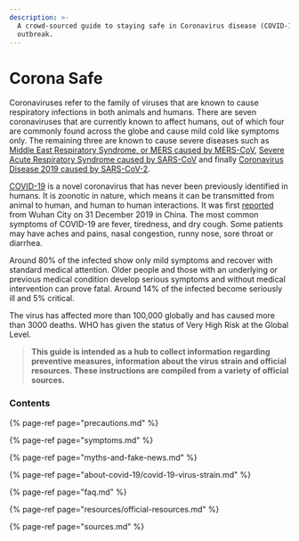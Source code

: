 ```yaml
---
description: >-
  A crowd-sourced guide to staying safe in Coronavirus disease (COVID-19)
  outbreak.
---
```


# Corona Safe

Coronaviruses refer to the family of viruses that are known to cause respiratory infections in both animals and humans. There are seven coronaviruses that are currently known to affect humans, out of which four are commonly found across the globe and cause mild cold like symptoms only. The remaining three are known to  cause severe diseases such as [Middle East Respiratory Syndrome, or MERS caused by MERS-CoV](https://www.who.int/emergencies/mers-cov/en/), [Severe Acute Respiratory Syndrome caused by SARS-CoV](https://www.who.int/csr/sars/en/) and finally [Coronavirus Disease 2019 caused by SARS-CoV-2](https://www.cdc.gov/coronavirus/2019-ncov/index.html).

[COVID-19](https://www.who.int/emergencies/diseases/novel-coronavirus-2019) is a novel coronavirus that has never been previously identified in humans. It is zoonotic in nature, which means it can be transmitted from animal to human, and human to human interactions. It  was first [reported](https://www.who.int/csr/don/05-january-2020-pneumonia-of-unkown-cause-china/en/) from Wuhan City on 31 December 2019 in China. The most common symptoms of COVID-19 are fever, tiredness, and dry cough. Some patients may have aches and pains, nasal congestion, runny nose, sore throat or diarrhea.

Around 80% of the infected show only mild symptoms and recover with standard medical attention. Older people and those with an underlying or previous medical condition develop serious symptoms and without medical intervention can prove fatal. Around 14% of the infected become seriously ill and 5% critical.

The virus has affected more than 100,000 globally and has caused more than 3000 deaths. WHO has given the status of Very High Risk at the Global Level.

> **This guide is intended as a hub to collect information regarding preventive measures, information about the virus strain and official resources. These instructions are compiled from a variety of official sources.**

### **Contents**

{% page-ref page="precautions.md" %}

{% page-ref page="symptoms.md" %}

{% page-ref page="myths-and-fake-news.md" %}

{% page-ref page="about-covid-19/covid-19-virus-strain.md" %}

{% page-ref page="faq.md" %}

{% page-ref page="resources/official-resources.md" %}

{% page-ref page="sources.md" %}

